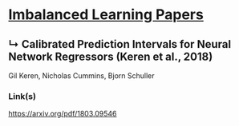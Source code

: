 # [Imbalanced Learning Papers](../README.md)
## ↳ Calibrated Prediction Intervals for Neural Network Regressors (Keren et al., 2018)

Gil Keren, Nicholas Cummins, Bjorn Schuller

### Link(s)

https://arxiv.org/pdf/1803.09546
